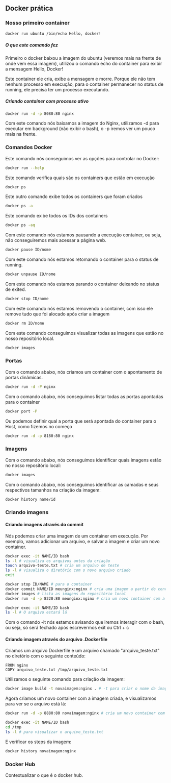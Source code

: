 ## Docker prática

### Nosso primeiro container

```sh
docker run ubuntu /bin/echo Hello, docker!
```

##### O que este comando fez
Primeiro o docker baixou a imagem do ubuntu (veremos mais na frente de onde vem essa imagem), utilizou o comando echo do container para exibir a mensagem Hello, Docker!

Este container ele cria, exibe a mensagem e morre. Porque ele não tem nenhum processo em execução, para o container permanecer no status de running, ele precisa ter um processo executando.


##### Criando container com processo ativo

```sh
docker run -d -p 8080:80 nginx
```

Com este comando nós baixamos a imagem do Nginx, utilizamos -d para executar em background (não exibir o bash), o -p iremos ver um pouco mais na frente.

### Comandos Docker

Este comando nós conseguimos ver as opções para controlar no Docker:
```sh
docker run --help
```

Este comando verifica quais são os containers que estão em execução
```sh
docker ps
```

Este outro comando exibe todos os containers que foram criados
```sh
docker ps -a
```

Este comando exibe todos os IDs dos containers
```sh
docker ps -aq
```

Com este comando nós estamos pausando a execução container, ou seja, não conseguiremos mais acessar a página web.

```sh
docker pause ID/nome
```

Com este comando nós estamos retomando o container para o status de running.

```sh
docker unpause ID/nome
```

Com este comando nós estamos parando o container deixando no status de exited.

```sh
docker stop ID/nome
```

Com este comando nós estamos removendo o container, com isso ele remove tudo que foi alocado após criar a imagem

```sh
docker rm ID/nome
```

Com este comando conseguimos visualizar todas as imagens que estão no nosso repositório local.

```sh
docker images
```


### Portas

Com o comando abaixo, nós criamos um container com o apontamento de portas dinâmicas.

```sh
docker run -d -P nginx
```

Com o comando abaixo, nós conseguimos listar todas as portas apontadas para o container

```sh
docker port -P
```

Ou podemos definir qual a porta que será apontada do container para o Host, como fizemos no começo

```sh
docker run -d -p 8180:80 nginx
```

### Imagens

Com o comando abaixo, nós conseguimos identificar quais imagens estão no nosso repositório local:

```sh
docker images
```

Com o comando abaixo, nós conseguimos identificar as camadas e seus respectivos tamanhos na criação da imagem:

```sh
docker history name/id
```

### Criando imagens

#### Criando imagens através do commit

Nós podemos criar uma imagem de um container em execução. Por exemplo, vamos adicionar um arquivo, e salvar a imagem e criar um novo container.



```sh
docker exec -it NAME/ID bash
ls -l # visualiza os arquivos antes da criação
touch arquivo-teste.txt # cria um arquivo de teste
ls -l # visualiza o diretório com o novo arquivo criado
exit

docker stop ID/NAME # para o container
docker commit NAME/ID meunginx:nginx # cria uma imagem a partir do container
docker images # lista as imagens do repositório local
docker run -d -p 8220:80 meunginx:nginx # cria um novo container com a imagem nova

docker exec -it NAME/ID bash
ls -l # O arquivo estará lá
```

Com o comando -it nós estamos avisando que iremos interagir com o bash, ou seja, só será fechado após escrevermos exit ou Ctrl + c


#### Criando imagem através do arquivo .Dockerfile

Criamos um arquivo Dockerfile e um arquivo chamado "arquivo_teste.txt" no diretório com o seguinte conteúdo:

```
FROM nginx
COPY arquivo_teste.txt /tmp/arquivo_teste.txt
```

Utilizamos o seguinte comando para criação da imagem:

```sh
docker image build -t novaimagem:nginx . # -t para criar o nome da imagem
```

Agora criamos um novo container com a imagem criada, e visualizamos para ver se o arquivo está lá:

```sh
docker run -d -p 8880:80 novaimagem:nginx # cria um novo container com a imagem nova

docker exec -it NAME/ID bash
cd /tmp
ls -l # para visualizar o arquivo_teste.txt
```

E verificar os steps da imagem:

```sh
docker history novaimagem:nginx
```

### Docker Hub

Contextualizar o que é o docker hub.